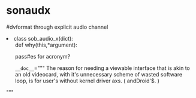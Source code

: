# sonaudx
 #dvformat through explicit audio channel<br>
<li>class sob_audio_x(dict):
<ul>  def why(this,*argument):</ul>
<ul>   pass#es for acronym?</ul>
<ul> <code>__doc__</code>=""" The reason for needing a viewable
interface that is akin to an old videocard,
with it's unnecessary scheme of wasted software
loop, is for user's without kernel driver axs.
 ( andDroid'$. )</ul>
          """</li>
          
